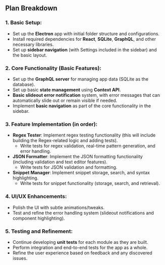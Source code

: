 ## **Plan Breakdown**

### 1. **Basic Setup:**
   - Set up the **Electron** app with initial folder structure and configurations.
   - Install required dependencies for **React**, **SQLite**, **GraphQL**, and other necessary libraries.
   - Set up **sidebar navigation** (with Settings included in the sidebar) and the basic layout.

### 2. **Core Functionality (Basic Features):**
   - Set up the **GraphQL server** for managing app data (SQLite as the database).
   - Set up basic **state management** using **Context API**.
   - **Basic slideout error notification** system, with error messages that can automatically slide out or remain visible if needed.
   - Implement **basic navigation** as part of the core functionality in the sidebar.
   
### 3. **Feature Implementation (in order)**:
   - **Regex Tester**: Implement regex testing functionality (this will include building the Regex-related logic and adding tests).
     - Write tests for regex validation, real-time pattern generation, and error handling.
   - **JSON Formatter**: Implement the JSON formatting functionality (including validation and text editor features).
     - Write tests for JSON validation and formatting.
   - **Snippet Manager**: Implement snippet storage, search, and syntax highlighting.
     - Write tests for snippet functionality (storage, search, and retrieval).

### 4. **UI/UX Enhancements**:
   - Polish the UI with subtle animations/tweaks.
   - Test and refine the error handling system (slideout notifications and component highlighting).

### 5. **Testing and Refinement**:
   - Continue developing **unit tests** for each module as they are built.
   - Perform integration and end-to-end tests for the app as a whole.
   - Refine the user experience based on feedback and any discovered issues.
